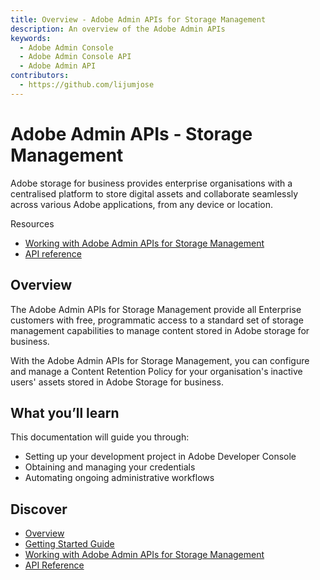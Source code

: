 ```yaml
---
title: Overview - Adobe Admin APIs for Storage Management
description: An overview of the Adobe Admin APIs
keywords:
  - Adobe Admin Console
  - Adobe Admin Console API
  - Adobe Admin API
contributors:
  - https://github.com/lijumjose
---
```


<HeroSimple slots="heading, text"/>

# Adobe Admin APIs - Storage Management

Adobe storage for business provides enterprise organisations with a centralised platform to store digital assets and collaborate seamlessly across various Adobe applications, from any device or location.

<Resources slots="heading, links"/>

 Resources

- [Working with Adobe Admin APIs for Storage Management](./guides/quick-start/index.md)
- [API reference](./api/specification.md)

## Overview

The Adobe Admin APIs for Storage Management provide all Enterprise customers with free, programmatic access to a standard set of storage management capabilities to manage content stored in Adobe storage for business.

With the Adobe Admin APIs for Storage Management, you can configure and manage a Content Retention Policy for your organisation's inactive users' assets stored in Adobe  Storage for business.

## What you’ll learn

This documentation will guide you through:

- Setting up your development project in Adobe Developer Console
- Obtaining and managing your credentials
- Automating ongoing administrative workflows

## Discover

- [Overview](./guides/index.md)
- [Getting Started Guide](./guides/getting-started/index.md)
- [Working with Adobe Admin APIs for Storage Management](./guides/quick-start/index.md)
- [API Reference](./api/index.md)
